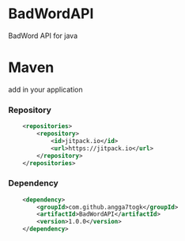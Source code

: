 # BadWordAPI
BadWord API for java

# Maven
add in your application
### Repository
```xml
    <repositories>
        <repository>
            <id>jitpack.io</id>
            <url>https://jitpack.io</url>
        </repository>
    </repositories>
```
### Dependency
```xml
    <dependency>
        <groupId>com.github.angga7togk</groupId>
        <artifactId>BadWordAPI</artifactId>
        <version>1.0.0</version>
    </dependency>
```
